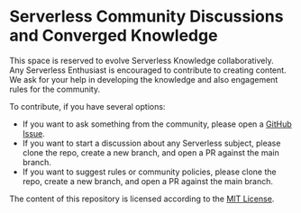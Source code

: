 # Serverless Community Discussions and Converged Knowledge

This space is reserved to evolve Serverless Knowledge collaboratively.  
Any Serverless Enthusiast is encouraged to contribute to creating content.  
We ask for your help in developing the knowledge and also engagement rules for the community.

To contribute, if you have several options:

- If you want to ask something from the community, please open a [GitHub Issue](https://github.com/sls-community/discussions/issues/new).
- If you want to start a discussion about any Serverless subject, please clone the repo, create a new branch, and open a PR against the main branch.
- If you want to suggest rules or community policies, please clone the repo, create a new branch, and open a PR against the main branch.

The content of this repository is licensed according to the [MIT License](./LICENSE).
